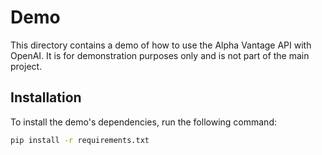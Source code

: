 # Demo

This directory contains a demo of how to use the Alpha Vantage API with OpenAI. It is for demonstration purposes only and is not part of the main project.

## Installation

To install the demo's dependencies, run the following command:

```bash
pip install -r requirements.txt